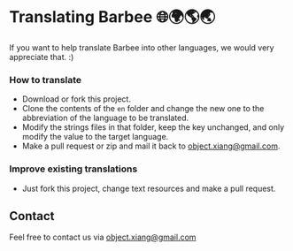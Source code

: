 # Translating Barbee 🌐️🌍🌎🌏

If you want to help translate Barbee into other languages, we would very appreciate that. :)

### How to translate

- Download or fork this project.
- Clone the contents of the `en` folder and change the new one to the abbreviation of the language to be translated.
- Modify the strings files in that folder, keep the key unchanged, and only modify the value to the target language.
- Make a pull request or zip and mail it back to <object.xiang@gmail.com>.

### Improve existing translations

- Just fork this project, change text resources and make a pull request.

## Contact

Feel free to contact us via <object.xiang@gmail.com>
